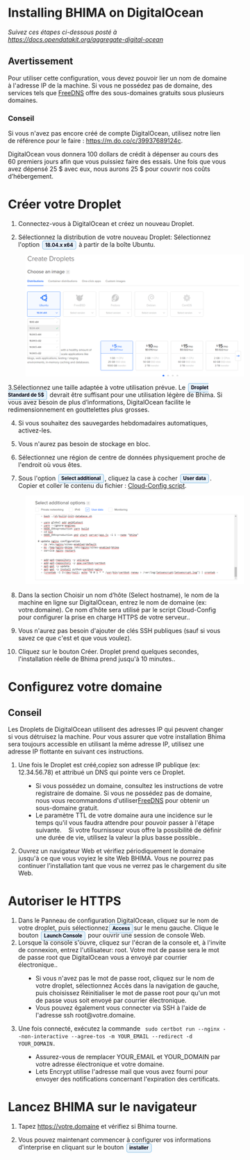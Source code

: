 
<style>
    .guilabel {
    border: 1px solid #7fbbe3 !important;
    background: #e7f2fa;
    font-size: 80%;
    font-weight: 700;
    border-radius: 4px;
    padding: 2.4px 6px;
    margin: auto 2px;
    color:#001
    }

    .left40 {
      margin-left:40px
    }
</style>


# Installing BHIMA on DigitalOcean

<i> Suivez ces étapes ci-dessous posté à https://docs.opendatakit.org/aggregate-digital-ocean</i>

## Avertissement
<p>
Pour utiliser cette configuration, vous devez pouvoir lier un nom de domaine à l'adresse IP de la machine. Si vous ne possédez pas de domaine, des services tels que <a href='https://freedns.afraid.org/'>FreeDNS</a> offre des sous-domaines gratuits sous plusieurs domaines.
</p>

### Conseil
Si vous n'avez pas encore créé de compte DigitalOcean, utilisez notre lien de référence pour le faire : https://m.do.co/c/39937689124c.

DigitalOcean vous donnera 100 dollars de crédit à dépenser au cours des 60 premiers jours afin que vous puissiez faire des essais. Une fois que vous avez dépensé 25 $ avec eux, nous aurons 25 $ pour couvrir nos coûts d’hébergement.

# Créer votre Droplet

1. Connectez-vous à DigitalOcean et créez un nouveau Droplet.

2. Sélectionnez la distribution de votre nouveau Droplet: Sélectionnez l'option <span class='guilabel'>18.04.x x64</span> à partir de la boîte Ubuntu.

<img src='../../images/install/distribution.png' class="left40">

3.Sélectionnez une taille adaptée à votre utilisation prévue. Le <span class='guilabel'>Droplet Standard de 5$</span> devrait être suffisant pour une utilisation légère de Bhima. Si vous avez besoin de plus d’informations, DigitalOcean facilite le redimensionnement en gouttelettes plus grosses.

4. Si vous souhaitez des sauvegardes hebdomadaires automatiques, activez-les.

5. Vous n'aurez pas besoin de stockage en bloc.

6. Sélectionnez une région de centre de données physiquement proche de l'endroit où vous êtes.

7. Sous l'option <span class='guilabel'>Select additional</span>, cliquez la case à cocher <span class='guilabel'>User data</span>. Copier et coller le contenu du fichier : <a href='./cloud-init.yml'> Cloud-Config script</a>.


<img src='../../images/install/user-data.png' class="left40">

8. Dans la section Choisir un nom d’hôte (Select hostname), le nom de la machine en ligne sur DigitalOcean, entrez le nom de domaine (ex: votre.domaine). Ce nom d’hôte sera utilisé par le script Cloud-Config pour configurer la prise en charge HTTPS de votre serveur..

9. Vous n'aurez pas besoin d'ajouter de clés SSH publiques (sauf si vous savez ce que c'est et que vous voulez).

10. Cliquez sur le bouton Créer. Droplet prend quelques secondes, l'installation réelle de Bhima prend jusqu'à 10 minutes..

# Configurez votre domaine
## Conseil
<p>
Les Droplets de DigitalOcean utilisent des adresses IP qui peuvent changer si vous détruisez la machine. Pour vous assurer que votre installation Bhima sera toujours accessible en utilisant la même adresse IP, utilisez une adresse IP flottante en suivant ces instructions.
</p>

1. Une fois le Droplet est créé,copiez son adresse IP publique (ex: 12.34.56.78) et attribué un DNS qui pointe vers ce Droplet.
<ul class="left40">
 <li>
  Si vous possédez un domaine, consultez les instructions de votre registraire de domaine. Si vous ne possédez pas de domaine, nous vous recommandons d'utiliser<a href='https://freedns.afraid.org/'>FreeDNS</a>  pour obtenir un sous-domaine gratuit.
 </li>
 <li>
   Le paramètre TTL de votre domaine aura une incidence sur le temps qu'il vous faudra attendre pour pouvoir passer à l'étape suivante.
   Si votre fournisseur vous offre la possibilité de définir une durée de vie, utilisez la valeur la plus basse possible..
 </li>
</ul>

2. Ouvrez un navigateur Web et vérifiez périodiquement le domaine jusqu'à ce que vous voyiez le site Web BHIMA. Vous ne pourrez pas continuer l’installation tant que vous ne verrez pas le chargement du site Web.

# Autoriser le HTTPS

1. Dans le Panneau de configuration DigitalOcean, cliquez sur le nom de votre droplet, puis sélectionnez<span class='guilabel'>Access</span>sur le menu gauche. Clique le bouton <span class='guilabel'>Launch Console</span> pour ouvrir une session de console Web.
2. Lorsque la console s'ouvre, cliquez sur l'écran de la console et, à l'invite de connexion, entrez l'utilisateur: root. Votre mot de passe sera le mot de passe root que DigitalOcean vous a envoyé par courrier électronique..

<ul class="left40">
<li>
Si vous n'avez pas le mot de passe root, cliquez sur le nom de votre droplet, sélectionnez Accès dans la navigation de gauche, puis choisissez Réinitialiser le mot de passe root pour qu'un mot de passe vous soit envoyé par courrier électronique.
</li>
<li>
 Vous pouvez également vous connecter via SSH à l'aide de l'adresse ssh root@votre.domaine.
</li>
</ul>

3. Une fois connecté, exécutez la commande ``` sudo certbot run --nginx --non-interactive --agree-tos -m YOUR_EMAIL --redirect -d YOUR_DOMAIN.```

<ul class="left40">
<li>
Assurez-vous de remplacer YOUR_EMAIL et YOUR_DOMAIN par votre adresse électronique et votre domaine.
</li>
<li>
Lets Encrypt utilise l'adresse mail que vous avez fourni pour envoyer des notifications concernant l'expiration des certificats.
</li>
</ul>

# Lancez BHIMA sur le navigateur
1. Tapez https://votre.domaine et vérifiez si Bhima tourne.

2. Vous pouvez maintenant commencer à configurer vos informations d'interprise en cliquant sur le bouton <span class='guilabel'>installer</span>
